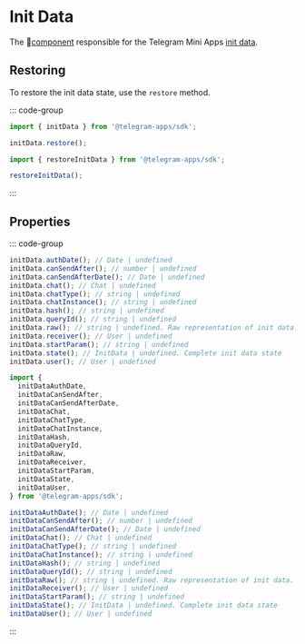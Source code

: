 # Init Data

The 💠[component](../scopes.md) responsible for the Telegram Mini Apps [init data](../../../../platform/init-data.md).

## Restoring

To restore the init data state, use the `restore` method.

::: code-group

```ts [Variable]
import { initData } from '@telegram-apps/sdk';

initData.restore();
```

```ts [Functions]
import { restoreInitData } from '@telegram-apps/sdk';

restoreInitData();
```

:::

## Properties

::: code-group

```ts [Variable]
initData.authDate(); // Date | undefined
initData.canSendAfter(); // number | undefined
initData.canSendAfterDate(); // Date | undefined
initData.chat(); // Chat | undefined
initData.chatType(); // string | undefined
initData.chatInstance(); // string | undefined
initData.hash(); // string | undefined
initData.queryId(); // string | undefined
initData.raw(); // string | undefined. Raw representation of init data.
initData.receiver(); // User | undefined
initData.startParam(); // string | undefined
initData.state(); // InitData | undefined. Complete init data state
initData.user(); // User | undefined
```

```ts [Functions]
import {
  initDataAuthDate,
  initDataCanSendAfter,
  initDataCanSendAfterDate,
  initDataChat,
  initDataChatType,
  initDataChatInstance,
  initDataHash,
  initDataQueryId,
  initDataRaw,
  initDataReceiver,
  initDataStartParam,
  initDataState,
  initDataUser,
} from '@telegram-apps/sdk';

initDataAuthDate(); // Date | undefined
initDataCanSendAfter(); // number | undefined
initDataCanSendAfterDate(); // Date | undefined
initDataChat(); // Chat | undefined
initDataChatType(); // string | undefined
initDataChatInstance(); // string | undefined
initDataHash(); // string | undefined
initDataQueryId(); // string | undefined
initDataRaw(); // string | undefined. Raw representation of init data.
initDataReceiver(); // User | undefined
initDataStartParam(); // string | undefined
initDataState(); // InitData | undefined. Complete init data state
initDataUser(); // User | undefined
```

:::